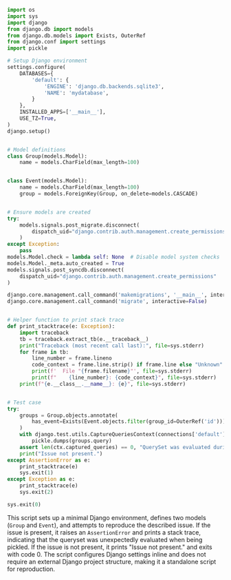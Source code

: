 ```python
import os
import sys
import django
from django.db import models
from django.db.models import Exists, OuterRef
from django.conf import settings
import pickle

# Setup Django environment
settings.configure(
    DATABASES={
        'default': {
            'ENGINE': 'django.db.backends.sqlite3',
            'NAME': 'mydatabase',
        }
    },
    INSTALLED_APPS=['__main__'],
    USE_TZ=True,
)
django.setup()


# Model definitions
class Group(models.Model):
    name = models.CharField(max_length=100)


class Event(models.Model):
    name = models.CharField(max_length=100)
    group = models.ForeignKey(Group, on_delete=models.CASCADE)


# Ensure models are created
try:
    models.signals.post_migrate.disconnect(
        dispatch_uid="django.contrib.auth.management.create_permissions"
    )
except Exception:
    pass
models.Model.check = lambda self: None  # Disable model system checks
models.Model._meta.auto_created = True
models.signals.post_syncdb.disconnect(
    dispatch_uid="django.contrib.auth.management.create_permissions"
)

django.core.management.call_command('makemigrations', '__main__', interactive=False)
django.core.management.call_command('migrate', interactive=False)


# Helper function to print stack trace
def print_stacktrace(e: Exception):
    import traceback
    tb = traceback.extract_tb(e.__traceback__)
    print("Traceback (most recent call last):", file=sys.stderr)
    for frame in tb:
        line_number = frame.lineno
        code_context = frame.line.strip() if frame.line else "Unknown"
        print(f'  File "{frame.filename}"', file=sys.stderr)
        print(f"    {line_number}: {code_context}", file=sys.stderr)
    print(f"{e.__class__.__name__}: {e}", file=sys.stderr)


# Test case
try:
    groups = Group.objects.annotate(
        has_event=Exists(Event.objects.filter(group_id=OuterRef('id')))
    )
    with django.test.utils.CaptureQueriesContext(connections['default']) as ctx:
        pickle.dumps(groups.query)
    assert len(ctx.captured_queries) == 0, "QuerySet was evaluated during pickle operation"
    print("Issue not present.")
except AssertionError as e:
    print_stacktrace(e)
    sys.exit(1)
except Exception as e:
    print_stacktrace(e)
    sys.exit(2)

sys.exit(0)
```

This script sets up a minimal Django environment, defines two models (`Group` and `Event`), and attempts to reproduce the described issue. If the issue is present, it raises an `AssertionError` and prints a stack trace, indicating that the queryset was unexpectedly evaluated when being pickled. If the issue is not present, it prints "Issue not present." and exits with code 0. The script configures Django settings inline and does not require an external Django project structure, making it a standalone script for reproduction.